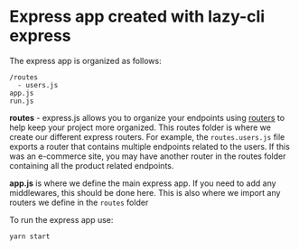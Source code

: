 # Express app created with lazy-cli express

The express app is organized as follows:
```
/routes
  - users.js
app.js
run.js
```

**routes** - express.js allows you to organize your endpoints using [routers](https://expressjs.com/en/guide/routing.html) to help keep your project more organized.  This routes folder is where we create our different express routers.  For example, the `routes.users.js` file exports a router that contains multiple endpoints related to the users. If this was an e-commerce site, you may have another router in the routes folder containing all the product related endpoints.

**app.js** is where we define the main  express app.  If you need to add any middlewares, this should be  done here.  This is also where we import any routers we define in the `routes` folder

To run the express app use:
```
yarn start
```
